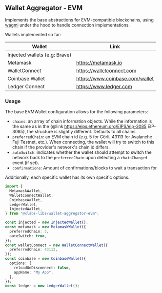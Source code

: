 ## Wallet Aggregator - EVM

Implements the base abstractions for EVM-compatible blockchains, using [wagmi](https://github.com/wagmi-dev/wagmi) under the hood to handle connection implementations.

Wallets implemented so far:

| Wallet                        | Link                            |
| ----------------------------- | ------------------------------- |
| Injected wallets (e.g: Brave) |                                 |
| Metamask                      | https://metamask.io             |
| WalletConnect                 | https://walletconnect.com       |
| Coinbase Wallet               | https://www.coinbase.com/wallet |
| Ledger Connect                | https://www.ledger.com          |

### Usage

The base EVMWallet configuration allows for the following parameters:

- `chains`: an array of chain information objects. While the information is the same as in the {@link https://eips.ethereum.org/EIPS/eip-3085 EIP-3085}, the structure is slightly different. Defaults to all chains.
- `preferredChain`: an EVM chain id (e.g. 5 for Görli, 43113 for Avalanche Fuji Testnet, etc.). When connecting, the wallet will try to switch to this chain if the provider's network's chain id differs.
- `autoSwitch`: indicates whether the wallet should attempt to switch the network back to the `preferredChain` upon detecting a `chainChanged` event (if set).
- `confirmations`: Amount of confirmations/blocks to wait a transaction for

Additionally, each specific wallet has its own specific options.

```ts
import {
  MetamaskWallet,
  WalletConnectWallet,
  CoinbaseWallet,
  LedgerWallet,
  InjectedWallet,
} from "@xlabs-libs/wallet-aggregator-evm";

const injected = new InjectedWallet();
const metamask = new MetamaskWallet({
  preferredChain: 5,
  autoSwitch: true,
});
const walletConnect = new WalletConnectWallet({
  preferredChain: 43113,
});
const coinbase = new CoinbaseWallet({
  options: {
    reloadOnDisconnect: false,
    appName: "My App",
  },
});
const ledger = new LedgerWallet();
```
